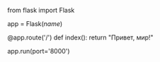 from flask import Flask


app = Flask(_name_)

@app.route('/')
def index():
    return "Привет, мир!"
    


app.run(port='8000')
